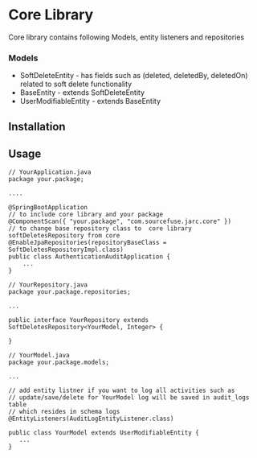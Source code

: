 # Core Library

Core library contains following Models, entity listeners and repositories
### Models
* SoftDeleteEntity - has fields such as (deleted, deletedBy, deletedOn) related to soft delete functionality 
* BaseEntity - extends SoftDeleteEntity
* UserModifiableEntity - extends BaseEntity

## Installation

## Usage
```
// YourApplication.java
package your.package;

....

@SpringBootApplication
// to include core library and your package
@ComponentScan({ "your.package", "com.sourcefuse.jarc.core" })
// to change base repository class to  core library softDeletesRepository from core
@EnableJpaRepositories(repositoryBaseClass = SoftDeletesRepositoryImpl.class)
public class AuthenticationAuditApplication {
    ...
}
```

```
// YourRepository.java
package your.package.repositories;

...

public interface YourRepository extends SoftDeletesRepository<YourModel, Integer> {

}

```


```
// YourModel.java
package your.package.models;

...

// add entity listner if you want to log all activities such as 
// update/save/delete for YourModel log will be saved in audit_logs table 
// which resides in schema logs
@EntityListeners(AuditLogEntityListener.class)

public class YourModel extends UserModifiableEntity {
   ...
}
```